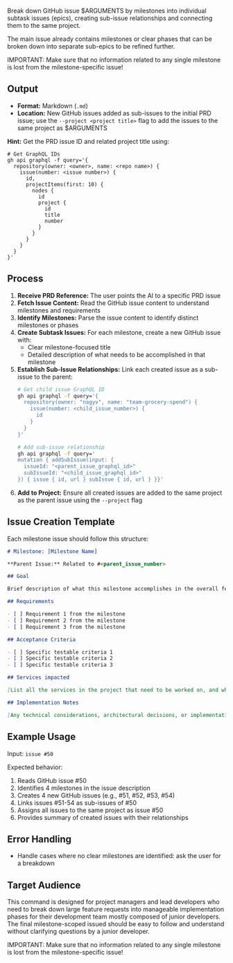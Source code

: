 Break down GitHub issue $ARGUMENTS by milestones into individual subtask issues (epics), creating sub-issue relationships and connecting them to the same project.

The main issue already contains milestones or clear phases that can be broken down into separate sub-epics to be refined further.

IMPORTANT: Make sure that no information related to any single milestone is lost from the milestone-specific issue!

## Output

- **Format:** Markdown (`.md`)
- **Location:** New GitHub issues added as sub-issues to the initial PRD issue; use the `--project <project title>` flag to add the issues to the same project as $ARGUMENTS

**Hint:** Get the PRD issue ID and related project title using:

```
# Get GraphQL IDs  
gh api graphql -f query='{
  repository(owner: <owner>, name: <repo name>) {
    issue(number: <issue number>) {
      id,
      projectItems(first: 10) {
        nodes {
          id
          project {
            id
            title
            number
          }
        }
      }
    }
  }
}'
```

## Process

1.  **Receive PRD Reference:** The user points the AI to a specific PRD issue
2. **Fetch Issue Content:** Read the GitHub issue content to understand milestones and requirements
3. **Identify Milestones:** Parse the issue content to identify distinct milestones or phases
4. **Create Subtask Issues:** For each milestone, create a new GitHub issue with:
   - Clear milestone-focused title
   - Detailed description of what needs to be accomplished in that milestone
5. **Establish Sub-Issue Relationships:** Link each created issue as a sub-issue to the parent:
   ```bash
   # Get child issue GraphQL ID
   gh api graphql -f query='{
     repository(owner: "nagyv", name: "team-grocery-spend") {
       issue(number: <child_issue_number>) {
         id
       }
     }
   }'
   
   # Add sub-issue relationship
   gh api graphql -f query='
   mutation { addSubIssue(input: {
     issueId: "<parent_issue_graphql_id>"
     subIssueId: "<child_issue_graphql_id>"
   }) { issue { id, url } subIssue { id, url } }}'
   ```
6. **Add to Project:** Ensure all created issues are added to the same project as the parent issue using the `--project` flag

## Issue Creation Template

Each milestone issue should follow this structure:

```markdown
# Milestone: [Milestone Name]

**Parent Issue:** Related to #<parent_issue_number>

## Goal

Brief description of what this milestone accomplishes in the overall feature.

## Requirements

- [ ] Requirement 1 from the milestone
- [ ] Requirement 2 from the milestone
- [ ] Requirement 3 from the milestone

## Acceptance Criteria

- [ ] Specific testable criteria 1
- [ ] Specific testable criteria 2
- [ ] Specific testable criteria 3

## Services impacted

[List all the services in the project that need to be worked on, and what needs to be implemented where]

## Implementation Notes

[Any technical considerations, architectural decisions, or implementation hints specific to this milestone]
```

## Example Usage

Input: `issue #50`

Expected behavior:
1. Reads GitHub issue #50
2. Identifies 4 milestones in the issue description
3. Creates 4 new GitHub issues (e.g., #51, #52, #53, #54)
4. Links issues #51-54 as sub-issues of #50
5. Assigns all issues to the same project as issue #50
6. Provides summary of created issues with their relationships

## Error Handling

- Handle cases where no clear milestones are identified: ask the user for a breakdown

## Target Audience

This command is designed for project managers and lead developers who need to break down large feature requests into manageable implementation phases for their development team mostly composed of junior developers. The final milestone-scoped issued should be easy to follow and understand without clarifying questions by a junior developer.

IMPORTANT: Make sure that no information related to any single milestone is lost from the milestone-specific issue!
